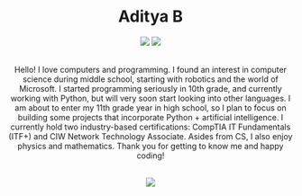 <h1 align="center">Aditya B</h1>

<!-- Language Stack -->
<div align="center">
    <img src="https://img.shields.io/badge/python-%23FFD343?style=for-the-badge&logo=python&logoColor=black" />
    <img src="https://img.shields.io/badge/c%2B%2B-%2300599C?style=for-the-badge&logo=c%2B%2B&logoColor=white" />
</div>
<br>

<!-- About Me -->
<p align="center">
    Hello! I love computers and programming. I found an interest in computer science during middle school, starting with robotics and the world of Microsoft. I started programming seriously in 10th grade, and currently working with Python, but will very soon start looking into other languages. I am about to enter my 11th grade year in high school, so I plan to focus on building some projects that incorporate Python + artificial intelligence. I currently hold two industry-based certifications: CompTIA IT Fundamentals (ITF+) and CIW Network Technology Associate. Asides from CS, I also enjoy physics and mathematics. Thank you for getting to know me and happy coding!
</p>
<br/>

<!-- GitHub Stats -->
<div align="center">
    <img src="https://github-readme-stats.vercel.app/api?username=AdityaB2007&show_icons=true&include_all_commits=true&count_private=true&hide_border=true&bg_color=00000000&text_color=3768db&title_color=3768db">
</div>
